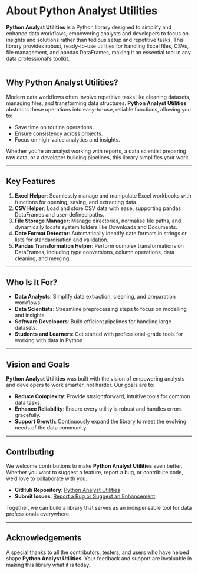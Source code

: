# About Python Analyst Utilities

**Python Analyst Utilities** is a Python library designed to simplify and enhance data workflows, empowering analysts and developers to focus on insights and solutions rather than tedious setup and repetitive tasks. This library provides robust, ready-to-use utilities for handling Excel files, CSVs, file management, and pandas DataFrames, making it an essential tool in any data professional’s toolkit.

---

## Why Python Analyst Utilities?

Modern data workflows often involve repetitive tasks like cleaning datasets, managing files, and transforming data structures. **Python Analyst Utilities** abstracts these operations into easy-to-use, reliable functions, allowing you to:
- Save time on routine operations.
- Ensure consistency across projects.
- Focus on high-value analytics and insights.

Whether you’re an analyst working with reports, a data scientist preparing raw data, or a developer building pipelines, this library simplifies your work.

---

## Key Features

1. **Excel Helper**: Seamlessly manage and manipulate Excel workbooks with functions for opening, saving, and extracting data.
2. **CSV Helper**: Load and store CSV data with ease, supporting pandas DataFrames and user-defined paths.
3. **File Storage Manager**: Manage directories, normalise file paths, and dynamically locate system folders like Downloads and Documents.
4. **Date Format Detector**: Automatically identify date formats in strings or lists for standardisation and validation.
5. **Pandas Transformation Helper**: Perform complex transformations on DataFrames, including type conversions, column operations, data cleaning, and merging.

---

## Who Is It For?

- **Data Analysts**: Simplify data extraction, cleaning, and preparation workflows.
- **Data Scientists**: Streamline preprocessing steps to focus on modelling and insights.
- **Software Developers**: Build efficient pipelines for handling large datasets.
- **Students and Learners**: Get started with professional-grade tools for working with data in Python.

---

## Vision and Goals

**Python Analyst Utilities** was built with the vision of empowering analysts and developers to work smarter, not harder. Our goals are to:
- **Reduce Complexity**: Provide straightforward, intuitive tools for common data tasks.
- **Enhance Reliability**: Ensure every utility is robust and handles errors gracefully.
- **Support Growth**: Continuously expand the library to meet the evolving needs of the data community.

---

## Contributing

We welcome contributions to make **Python Analyst Utilities** even better. Whether you want to suggest a feature, report a bug, or contribute code, we’d love to collaborate with you.

- **GitHub Repository**: [Python Analyst Utilities](https://github.com/AroshaJ/python-analyst-utility)
- **Submit Issues**: [Report a Bug or Suggest an Enhancement](https://github.com/AroshaJ/python-analyst-utility/issues)

Together, we can build a library that serves as an indispensable tool for data professionals everywhere.

---

## Acknowledgements

A special thanks to all the contributors, testers, and users who have helped shape **Python Analyst Utilities**. Your feedback and support are invaluable in making this library what it is today.

